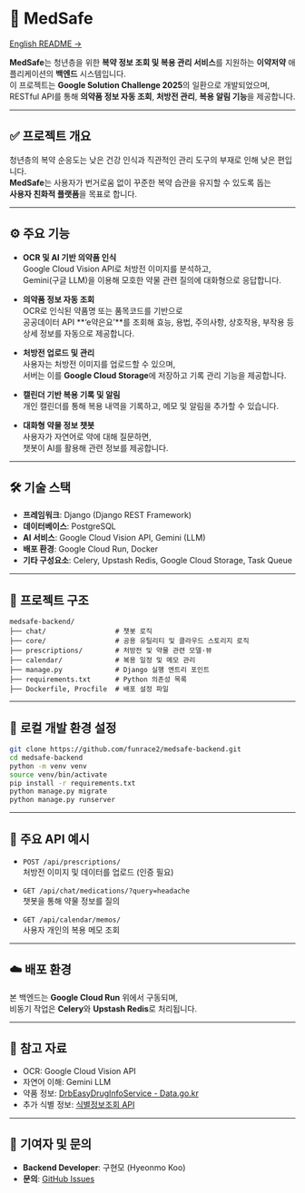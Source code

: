 # 💊 MedSafe
[English README →](./README_en.md)

**MedSafe**는 청년층을 위한 **복약 정보 조회 및 복용 관리 서비스**를 지원하는 **이약저약** 애플리케이션의 **백엔드** 시스템입니다.  
이 프로젝트는 **Google Solution Challenge 2025**의 일환으로 개발되었으며, RESTful API를 통해
**의약품 정보 자동 조회**, **처방전 관리**, **복용 알림 기능**을 제공합니다.

---

## ✅ 프로젝트 개요

청년층의 복약 순응도는 낮은 건강 인식과 직관적인 관리 도구의 부재로 인해 낮은 편입니다.  
**MedSafe**는 사용자가 번거로움 없이 꾸준한 복약 습관을 유지할 수 있도록 돕는  
**사용자 친화적 플랫폼**을 목표로 합니다.

---

## ⚙️ 주요 기능

- **OCR 및 AI 기반 의약품 인식**  
  Google Cloud Vision API로 처방전 이미지를 분석하고,  
  Gemini(구글 LLM)을 이용해 모호한 약물 관련 질의에 대화형으로 응답합니다.

- **의약품 정보 자동 조회**  
  OCR로 인식된 약품명 또는 품목코드를 기반으로  
  공공데이터 API **‘e약은요’**를 조회해 효능, 용법, 주의사항, 상호작용, 부작용 등  
  상세 정보를 자동으로 제공합니다.

- **처방전 업로드 및 관리**  
  사용자는 처방전 이미지를 업로드할 수 있으며,  
  서버는 이를 **Google Cloud Storage**에 저장하고 기록 관리 기능을 제공합니다.

- **캘린더 기반 복용 기록 및 알림**  
  개인 캘린더를 통해 복용 내역을 기록하고, 메모 및 알림을 추가할 수 있습니다.

- **대화형 약물 정보 챗봇**  
  사용자가 자연어로 약에 대해 질문하면,  
  챗봇이 AI를 활용해 관련 정보를 제공합니다.

---

## 🛠️ 기술 스택

- **프레임워크**: Django (Django REST Framework)  
- **데이터베이스**: PostgreSQL  
- **AI 서비스**: Google Cloud Vision API, Gemini (LLM)  
- **배포 환경**: Google Cloud Run, Docker  
- **기타 구성요소**: Celery, Upstash Redis, Google Cloud Storage, Task Queue

---

## 📁 프로젝트 구조

```plaintext
medsafe-backend/
├── chat/                 # 챗봇 로직
├── core/                 # 공용 유틸리티 및 클라우드 스토리지 로직
├── prescriptions/        # 처방전 및 약물 관련 모델·뷰
├── calendar/             # 복용 일정 및 메모 관리
├── manage.py             # Django 실행 엔트리 포인트
├── requirements.txt      # Python 의존성 목록
├── Dockerfile, Procfile  # 배포 설정 파일
```

---

## 🚀 로컬 개발 환경 설정

```bash
git clone https://github.com/funrace2/medsafe-backend.git
cd medsafe-backend
python -m venv venv
source venv/bin/activate
pip install -r requirements.txt
python manage.py migrate
python manage.py runserver
```

---

## 🔐 주요 API 예시

- `POST /api/prescriptions/`  
  처방전 이미지 및 데이터를 업로드 (인증 필요)

- `GET /api/chat/medications/?query=headache`  
  챗봇을 통해 약물 정보를 질의

- `GET /api/calendar/memos/`  
  사용자 개인의 복용 메모 조회

---

## ☁️ 배포 환경

본 백엔드는 **Google Cloud Run** 위에서 구동되며,  
비동기 작업은 **Celery**와 **Upstash Redis**로 처리됩니다.

---

## 📣 참고 자료

- OCR: Google Cloud Vision API  
- 자연어 이해: Gemini LLM  
- 약품 정보: [DrbEasyDrugInfoService - Data.go.kr](https://www.data.go.kr/data/15075057/openapi.do)  
- 추가 식별 정보: [식별정보조회 API](https://www.data.go.kr/data/15057639/openapi.do#/API%20목록/getMdcinGrnIdntfcInfoList02)  

---

## 🙋 기여자 및 문의

- **Backend Developer**: 구현모 (Hyeonmo Koo)  
- **문의**: [GitHub Issues](https://github.com/funrace2/medsafe-backend/issues)
